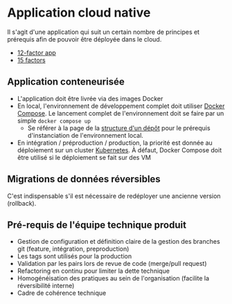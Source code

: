 # Application cloud native

Il s'agit d'une application qui suit un certain nombre de principes et prérequis afin de pouvoir être déployée dans le
cloud.

- [12-factor app](https://12factor.net/fr/)
- [15 factors](https://developer.ibm.com/articles/15-factor-applications/#the-additional-factors-and-why-they-are-important1)

## Application conteneurisée

- L'application doit être livrée via des images Docker
- En local, l'environnement de développement complet doit utiliser [Docker Compose](https://docs.docker.com/compose/).
  Le lancement complet de l'environnement doit se faire par un simple `docker compose up`
  - Se référer à la page de la [structure d'un dépôt](/DevSecOps/structure-repo.md) pour le prérequis d'instanciation de
    l'environnement local.
- En intégration / préproduction / production, la priorité est donnée au déploiement sur un cluster
  [Kubernetes](https://kubernetes.io/fr/). À défaut, Docker Compose doit être utilisé si le déploiement se fait sur des
  VM

## Migrations de données réversibles

C'est indispensable s'il est nécessaire de redéployer une ancienne version (rollback).

## Pré-requis de l'équipe technique produit

- Gestion de configuration et définition claire de la gestion des branches git (feature, intégration, preproduction)
- Les tags sont utilisés pour la production
- Validation par les pairs lors de revue de code (merge/pull request)
- Refactoring en continu pour limiter la dette technique
- Homogénéisation des pratiques au sein de l'organisation (facilite la réversibilité interne)
- Cadre de cohérence technique
